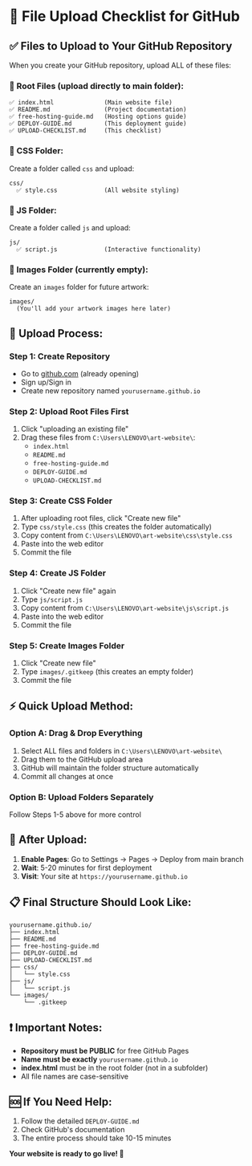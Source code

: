 # 📁 File Upload Checklist for GitHub

## ✅ Files to Upload to Your GitHub Repository

When you create your GitHub repository, upload ALL of these files:

### 📄 Root Files (upload directly to main folder):
```
✅ index.html              (Main website file)
✅ README.md               (Project documentation)  
✅ free-hosting-guide.md   (Hosting options guide)
✅ DEPLOY-GUIDE.md         (This deployment guide)
✅ UPLOAD-CHECKLIST.md     (This checklist)
```

### 📁 CSS Folder:
Create a folder called `css` and upload:
```
css/
  ✅ style.css             (All website styling)
```

### 📁 JS Folder:
Create a folder called `js` and upload:
```
js/
  ✅ script.js             (Interactive functionality)
```

### 📁 Images Folder (currently empty):
Create an `images` folder for future artwork:
```
images/
  (You'll add your artwork images here later)
```

## 🚀 Upload Process:

### Step 1: Create Repository
- Go to [github.com](https://github.com) (already opening)
- Sign up/Sign in
- Create new repository named `yourusername.github.io`

### Step 2: Upload Root Files First
1. Click "uploading an existing file"
2. Drag these files from `C:\Users\LENOVO\art-website\`:
   - `index.html`
   - `README.md`
   - `free-hosting-guide.md` 
   - `DEPLOY-GUIDE.md`
   - `UPLOAD-CHECKLIST.md`

### Step 3: Create CSS Folder
1. After uploading root files, click "Create new file"
2. Type `css/style.css` (this creates the folder automatically)
3. Copy content from `C:\Users\LENOVO\art-website\css\style.css`
4. Paste into the web editor
5. Commit the file

### Step 4: Create JS Folder
1. Click "Create new file" again
2. Type `js/script.js`
3. Copy content from `C:\Users\LENOVO\art-website\js\script.js`
4. Paste into the web editor  
5. Commit the file

### Step 5: Create Images Folder
1. Click "Create new file"
2. Type `images/.gitkeep` (this creates an empty folder)
3. Commit the file

## ⚡ Quick Upload Method:

### Option A: Drag & Drop Everything
1. Select ALL files and folders in `C:\Users\LENOVO\art-website\`
2. Drag them to the GitHub upload area
3. GitHub will maintain the folder structure automatically
4. Commit all changes at once

### Option B: Upload Folders Separately
Follow Steps 1-5 above for more control

## 🎯 After Upload:

1. **Enable Pages**: Go to Settings → Pages → Deploy from main branch
2. **Wait**: 5-20 minutes for first deployment
3. **Visit**: Your site at `https://yourusername.github.io`

## 📋 Final Structure Should Look Like:

```
yourusername.github.io/
├── index.html
├── README.md
├── free-hosting-guide.md
├── DEPLOY-GUIDE.md
├── UPLOAD-CHECKLIST.md
├── css/
│   └── style.css
├── js/
│   └── script.js
└── images/
    └── .gitkeep
```

## ❗ Important Notes:

- **Repository must be PUBLIC** for free GitHub Pages
- **Name must be exactly** `yourusername.github.io`
- **index.html** must be in the root folder (not in a subfolder)
- All file names are case-sensitive

## 🆘 If You Need Help:

1. Follow the detailed `DEPLOY-GUIDE.md`
2. Check GitHub's documentation
3. The entire process should take 10-15 minutes

**Your website is ready to go live! 🚀**